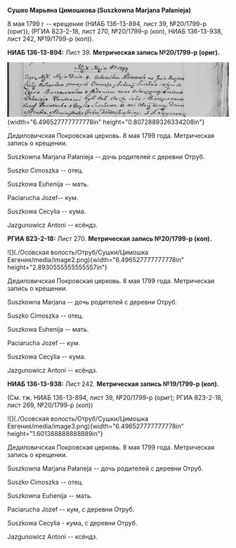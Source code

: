 **Сушко Марьяна Цимошкова (Suszkowna Marjana Pałanieja)**

8 мая 1799 г -- крещение (НИАБ 136-13-894, лист 39, №20/1799-р (ориг)),
(РГИА 823-2-18, лист 270, №20/1799-р (коп), НИАБ 136-13-938, лист 242,
№19/1799-р (коп)).

**НИАБ 136-13-894:** Лист 39. **Метрическая запись №20/1799-р (ориг).**

![](./media/d353a89b58b5f0daef3d9cf13088fb06d15920d1.png){width="6.496527777777778in"
height="0.8072889326334208in"}

Дедиловичская Покровская церковь. 8 мая 1799 года. Метрическая запись о
крещении.

Suszkowna Marjana Pałanieja -- дочь родителей с деревни Отруб.

Suszko Cimoszka -- отец.

Suszkowa Euhenija -- мать.

Paciarucha Jozef-- кум.

Suszkowa Cecylia -- кума.

Jazgunowicz Antoni -- ксёндз.

**РГИА 823-2-18:** Лист 270. **Метрическая запись №20/1799-р (коп).**

![](./Осовская волость/Отруб/Сушки/Цимошка Евгения/media/image2.png){width="6.496527777777778in"
height="2.8930555555555557in"}

Дедиловичская Покровская церковь. 8 мая 1799 года. Метрическая запись о
крещении.

Suszkowna Marjana -- дочь родителей с деревни Отруб.

Suszko Cimoszka -- отец.

Suszkowa Euhenija -- мать.

Paciarucha Jozef -- кум.

Suszkowa Cecylia -- кума.

Jazgunowicz Antoni -- ксёндз.

**НИАБ 136-13-938:** Лист 242. **Метрическая запись №19/1799-р (коп).**

(См. тж. НИАБ 136-13-894, лист 39, №20/1799-р (ориг); РГИА 823-2-18,
лист 269, №20/1799-р (коп))

![](./Осовская волость/Отруб/Сушки/Цимошка Евгения/media/image3.png){width="6.496527777777778in"
height="1.601388888888889in"}

Дедиловичская Покровская церковь. 8 мая 1799 года. Метрическая запись о
крещении.

Suszkowna Marjana Pałaneja -- дочь родителей с деревни Отруб.

Suszko Cimoszka -- отец.

Suszkowna Euhenija -- мать.

Paciarucha Jozef -- кум, с деревни Отруб.

Suszkowa Cecylia - кума, с деревни Отруб.

Jazgunowicz Antoni -- ксёндз.
